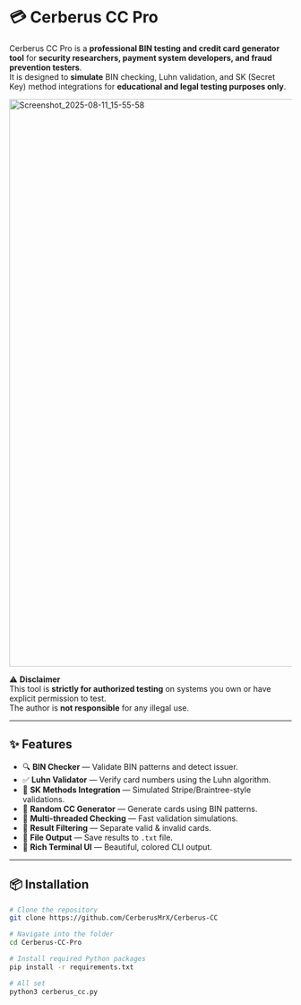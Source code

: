 # 💳 Cerberus CC Pro

Cerberus CC Pro is a **professional BIN testing and credit card generator tool** for **security researchers, payment system developers, and fraud prevention testers**.  
It is designed to **simulate** BIN checking, Luhn validation, and SK (Secret Key) method integrations for **educational and legal testing purposes only**.

<img width="1258" height="1012" alt="Screenshot_2025-08-11_15-55-58" src="https://github.com/user-attachments/assets/50706fd9-6b6c-4707-8a54-8661581356e1" />


⚠️ **Disclaimer**  
This tool is **strictly for authorized testing** on systems you own or have explicit permission to test.  
The author is **not responsible** for any illegal use.

---

## ✨ Features

- 🔍 **BIN Checker** — Validate BIN patterns and detect issuer.
- ✅ **Luhn Validator** — Verify card numbers using the Luhn algorithm.
- 🏦 **SK Methods Integration** — Simulated Stripe/Braintree-style validations.
- 🎲 **Random CC Generator** — Generate cards using BIN patterns.
- 🚀 **Multi-threaded Checking** — Fast validation simulations.
- 📂 **Result Filtering** — Separate valid & invalid cards.
- 📄 **File Output** — Save results to `.txt` file.
- 🎨 **Rich Terminal UI** — Beautiful, colored CLI output.

---

## 📦 Installation

```bash
# Clone the repository
git clone https://github.com/CerberusMrX/Cerberus-CC

# Navigate into the folder
cd Cerberus-CC-Pro

# Install required Python packages
pip install -r requirements.txt

# All set
python3 cerberus_cc.py
